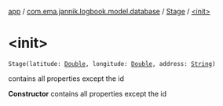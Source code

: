 [app](../../index.md) / [com.ema.jannik.logbook.model.database](../index.md) / [Stage](index.md) / [&lt;init&gt;](./-init-.md)

# &lt;init&gt;

`Stage(latitude: `[`Double`](https://kotlinlang.org/api/latest/jvm/stdlib/kotlin/-double/index.html)`, longitude: `[`Double`](https://kotlinlang.org/api/latest/jvm/stdlib/kotlin/-double/index.html)`, address: `[`String`](https://kotlinlang.org/api/latest/jvm/stdlib/kotlin/-string/index.html)`)`

contains all properties except the id

**Constructor**
contains all properties except the id

